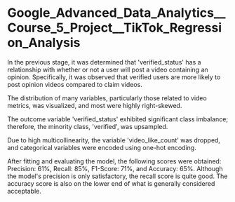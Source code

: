 # Google_Advanced_Data_Analytics__Course_5_Project__TikTok_Regression_Analysis

In the previous stage, it was determined that 'verified_status' has a relationship with whether or not a user will post a video containing an opinion. Specifically, it was observed that verified users are more likely to post opinion videos compared to claim videos.

The distribution of many variables, particularly those related to video metrics, was visualized, and most were highly right-skewed.

The outcome variable 'verified_status' exhibited significant class imbalance; therefore, the minority class, 'verified', was upsampled.

Due to high multicollinearity, the variable 'video_like_count' was dropped, and categorical variables were encoded using one-hot encoding.

After fitting and evaluating the model, the following scores were obtained: Precision: 61%, Recall: 85%, F1-Score: 71%, and Accuracy: 65%. Although the model's precision is only satisfactory, the recall score is quite good. The accuracy score is also on the lower end of what is generally considered acceptable. 
